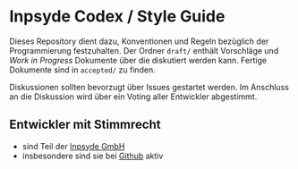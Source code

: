 # Inpsyde Codex / Style Guide

Dieses Repository dient dazu, Konventionen und Regeln bezüglich der Programmierung festzuhalten. Der Ordner `draft/` enthält Vorschläge und *Work in Progress* Dokumente über die diskutiert werden kann. Fertige Dokumente sind in `accepted/` zu finden.

Diskussionen sollten bevorzugt über Issues gestartet werden. Im Anschluss an die Diskussion wird über ein Voting aller Entwickler abgestimmt.

## Entwickler mit Stimmrecht

 * sind Teil der [Inpsyde GmbH](http://inpsyde.com)
 * insbesondere sind sie bei [Github](https://github.com/inpsyde) aktiv